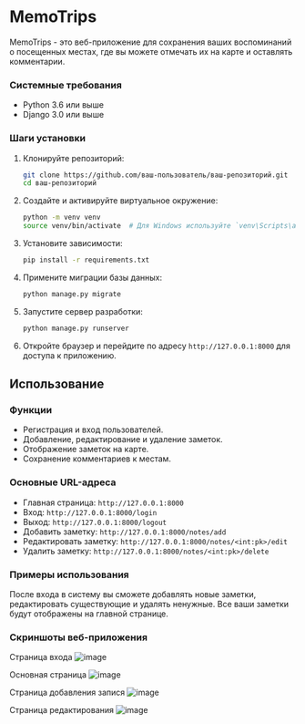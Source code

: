 # MemoTrips

MemoTrips - это веб-приложение для сохранения ваших воспоминаний о посещенных местах, где вы можете отмечать их на карте и оставлять комментарии.


### Системные требования

- Python 3.6 или выше
- Django 3.0 или выше

### Шаги установки

1. Клонируйте репозиторий:
    ```bash
    git clone https://github.com/ваш-пользователь/ваш-репозиторий.git
    cd ваш-репозиторий
    ```

2. Создайте и активируйте виртуальное окружение:
    ```bash
    python -m venv venv
    source venv/bin/activate  # Для Windows используйте `venv\Scripts\activate`
    ```

3. Установите зависимости:
    ```bash
    pip install -r requirements.txt
    ```

4. Примените миграции базы данных:
    ```bash
    python manage.py migrate
    ```

5. Запустите сервер разработки:
    ```bash
    python manage.py runserver
    ```

6. Откройте браузер и перейдите по адресу `http://127.0.0.1:8000` для доступа к приложению.

## Использование

### Функции

- Регистрация и вход пользователей.
- Добавление, редактирование и удаление заметок.
- Отображение заметок на карте.
- Сохранение комментариев к местам.

### Основные URL-адреса

- Главная страница: `http://127.0.0.1:8000`
- Вход: `http://127.0.0.1:8000/login`
- Выход: `http://127.0.0.1:8000/logout`
- Добавить заметку: `http://127.0.0.1:8000/notes/add`
- Редактировать заметку: `http://127.0.0.1:8000/notes/<int:pk>/edit`
- Удалить заметку: `http://127.0.0.1:8000/notes/<int:pk>/delete`

### Примеры использования

После входа в систему вы сможете добавлять новые заметки, редактировать существующие и удалять ненужные. Все ваши заметки будут отображены на главной странице.
### Скриншоты веб-приложения
Страница входа
![image](https://github.com/mrbaiel/MemoTrips/assets/151663535/30aecda6-ef43-44aa-ab15-b014b2388530)

Основная страница
![image](https://github.com/mrbaiel/MemoTrips/assets/151663535/7b2f7f20-c15c-493a-ab06-8726b239c124)

Страница добавления запися
![image](https://github.com/mrbaiel/MemoTrips/assets/151663535/4196099a-3758-4cd2-9369-e828cd3902ef)

Страница редактирования
![image](https://github.com/mrbaiel/MemoTrips/assets/151663535/9d9e79b6-6d94-4ed6-97a2-2393869ff82c)
